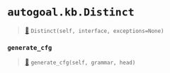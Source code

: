 # `autogoal.kb.Distinct`

> [📝](https://github.com/autogal/autogoal/blob/main/autogoal/kb/_data.py#L57)
> `Distinct(self, interface, exceptions=None)`

### `generate_cfg`

> [📝](https://github.com/autogoal/autogoal/blob/main/autogoal/kb/_data.py#L62)
> `generate_cfg(self, grammar, head)`

